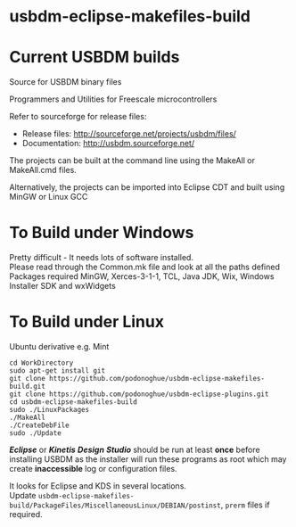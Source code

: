 # usbdm-eclipse-makefiles-build
Current USBDM builds
=======================

Source for USBDM binary files  

Programmers and Utilities for Freescale microcontrollers  

Refer to sourceforge for release files:  
* Release files: http://sourceforge.net/projects/usbdm/files/  
* Documentation: http://usbdm.sourceforge.net/  

The projects can be built at the command line using the MakeAll or MakeAll.cmd files.

Alternatively, the projects can be imported into Eclipse CDT and built using MinGW or Linux GCC

To Build under Windows  
=====================
Pretty difficult - It needs lots of software installed.  
Please read through the Common.mk file and look at all the paths defined  
Packages required MinGW, Xerces-3-1-1, TCL, Java JDK, Wix, Windows Installer SDK and wxWidgets  

To Build under Linux
=====================
Ubuntu derivative e.g. Mint  

~~~~
cd WorkDirectory
sudo apt-get install git  
git clone https://github.com/podonoghue/usbdm-eclipse-makefiles-build.git  
git clone https://github.com/podonoghue/usbdm-eclipse-plugins.git  
cd usbdm-eclipse-makefiles-build  
sudo ./LinuxPackages  
./MakeAll  
./CreateDebFile  
sudo ./Update  
~~~~

**_Eclipse_** or **_Kinetis_** **_Design_** **_Studio_** should be run at least **once** before installing USBDM as the installer will run these programs as root which may create **inaccessible** log or configuration files.   

It looks for Eclipse and KDS in several locations.  
Update `usbdm-eclipse-makefiles-build/PackageFiles/MiscellaneousLinux/DEBIAN/postinst`, `prerm` files if required.